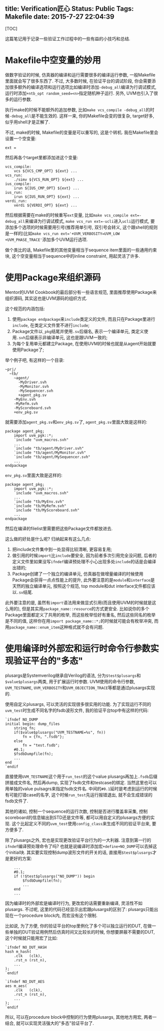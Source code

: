 title: Verification匠心
Status: Public
Tags: Makefile 
date: 2015-7-27 22:04:39
---

[TOC]

这篇笔记用于记录一些验证工作过程中的一些有益的小技巧和总结.

# Makefile中空变量的妙用

做数字验证的时候, 仿真器的编译和运行需要很多的编译运行参数, 一般Makefile里面就会写了很多东西了. 不过, 大多数时候, 在验证平台的调试阶段, 你会需要添加很多额外的编译选项和运行选项比如编译时添加`-debug_all`编译为行调试模式, 运行时添加`+ntb_opt random_seed=<n>`指定随机种子运行. 另外, UVM也引入了很多的运行参数. 

<!--more-->

执行make的时候不能额外的追加参数, 比如`make vcs_compile -debug_all`的时候`-debug_all`是不能生效的. 这样一来, 你的Makefile会变的很复杂, target好多, 似乎用shell才是正解了. 

不过, make的时候, Makefile的变量是可以重写的, 这是个转机. 我在Makefile里会设置一个空变量:

```
ext = 
```

然后再各个target里都添加进这个变量:

```
vcs_compile:
    vcs ${VCS_CMP_OPT} ${ext} ...
vcs_run:
    ./simv ${VCS_RUN_OPT} ${ext} ...
ius_compile:
    irun ${IUS_CMP_OPT} ${ext} ...
ius_run:
    irun ${IUS_RUN_OPT} ${ext} ...
verdi_run:
    verdi ${VERDI_OPT} ${ext} ...
```

然后根据需要在make的时候重写`ext`变量, 比如`make vcs_compile ext=-debug_all`来编译为行调试模式, `make vcs_run ext=-ucli`进入`ucli`运行模式, 要添加多个选项的时候需要用引号(推荐用单引号, 双引号会转义, 这个跟shell的规则是一样的)比如`make vcs_run ext='+UVM_VERBOSITY=UVM_LOW +UVM_PHASE_TRACE'`添加多个UVM运行选项.

做个类比的话, Makefile里的其他变量相当于sequence item里面的一些通用约束块, 这个空变量相当于sequence中的inline constraint, 用起灵活了许多.

# 使用Package来组织源码

Mentor的UVM Cookbook的最后部分有一些语言规范, 里面推荐使用Package来组织源码, 其实这也是UVM源码的组织方式.

这个规范的内涵包括:

1. 使用`package endpackage`来`include`类定义的文件, 而且只在Package里进行`include`, 在类定义文件里不进行`include`;
1. Package文件以`_pkg`结尾并使用`.sv`后缀名, 表示一个编译单元, 类定义使用`.svh`后缀表示非编译单元, 这也是跟UVM一致的;
1. 为每个复用单元都建立Package, 在使用UVM的时候也就是从agent开始就要使用Package了;

举个例子吧, 有这样的一个目录:

```
~prj/
  ~tb/
    ~agent/
      -MyDriver.svh 
      -MyMonitor.svh 
      -MySequencer.svh 
      +agent_pkg.sv
    -MyEnv.svh
    -MyRefm.svh
    -MyScoreboard.svh
    +env_pkg.sv
```

就需要添加`agent_pkg.sv`和`env_pkg.sv`了, `agent_pkg.sv`里面大致是这样的:

```
package agent_pkg;
    import uvm_pgk::*;
    `include "uvm_macros.svh"
    ...
    `include "tb/agent/MyDriver.svh"
    `include "tb/agent/MyMonitor.svh"
    `include "tb/agent/MySequencer.svh"
    ...
endpackage
```

`env_pkg.sv`里面大致是这样的:

```
package agent_pkg;
    import uvm_pgk::*;
    `include "uvm_macros.svh"
    ...
    `include "tb/MyEnv.svh"
    `include "tb/MyRefm.svh"
    `include "tb/MyScoreboard.svh"
    ...
endpackage
```

然后在编译的filelist里需要把这些Package文件都放进去.

这么做的好处是什么呢? 归纳起来有这么几点:

1. 把include文件集中到一处显得比较清晰, 更容易复用;
1. 做引用的时候`import`比`include`要安全, 因为前者多次引用完全没问题, 后者的定义文件里如果没写`ifndef`编译预处理不小心出现多处`include`的话是会编译出错的;
1. Package创建了一个独立的编译单元, 仿真器在做增量编译的时候使用Package会获得一点点性能上的提升, 此外要注意的是`module`和`interface`是天然的独立编译单元, 按照这个规范, top module和dut interface文件都应该以`.sv`结尾.

此外要注意的是, 虽然有`import`语法用来做显式引用(而且使用UVM的时候就是这么用的), 但是其实用`package_name::resource`的方式更安全. 比如说你的多个Package里面都定义了共用的枚举, 而这些枚举恰好有重名, 然后这些同名的枚举是不同的值, 这样你在用`import package_name::*;`的时候就可能会有枚举冲突, 而用`package_name::enum_item`这种格式就不会有问题. 

# 使用编译时外部宏和运行时命令行参数实现验证平台的"多态"

plusargs是Systemverilog继承自Verilog的语法, 分为`$test$plusargs`和`$value$plusargs`两类, 用于扩展运行时参数. UVM使用的命令行参数, `UVM_TESTNAME`, `UVM_VERBOSITY`和`UVM_OBJECTION_TRACE`等都是通过plusargs实现的. 

使用自定义plusargs, 可以灵活的实现很多很实用的功能. 为了实现运行不同的`uvm_test`时生成不同名字的fsdb波形文件, 我的验证平台top中有这样的代码:

```
`ifndef NO_DUMP
initial begin: dump_files
    string fn;
    if($value$plusargs("UVM_TESTNAME=%s", fn))
        fn = {fn, ".fsdb"};
    else
        fn = "test.fsdb";
    #0.1;
    $fsdbDumpfile(fn);
    ...
end
`endif
```

直接使用`UVM_TESTNAME`这个用于`run_test`的这个value plusargs再加上`.fsdb`后缀拼接成文件名, 然后再dump, 实现了fsdb文件和testcase的绑定. 当然这里也可以用单独的value pulsagrs来指定fsdb文件名. 中间的`#0.1`延时是考虑到运行的时候有可能打错case的名字, 这个时候`run_test`先运行报错退出, 就不会生成错误的fsdb文件了.

其他的诸如, 控制一个sequence的运行次数, 控制是否进行覆盖率采集, 控制scoreboard的信息输出到STD还是文件等, 都可以用自定义的plusargs方便的实现. 这个比起定义不同的`uvm_test`使用`config_class`来生成不同的验证平台来, 要方便多了.

除了plusargs之外, 宏也是实现更改验证平台行为的一大利器. 注意到第一行的`ifndef`编译预处理命令了吗? 也就是说编译时添加宏`+define+NO_DUMP`可以去掉这个initial块. 其实要实现控制dump波形文件的开关的话, 直接用`$test$plusargs`才是更好的方案:

```
    ...
    #0.1;
    if (!$test$plusargs("NO_DUMP")) begin
        $fsdbDumpfile(fn);
        ...
    end
    ...
```

因为编译时的外部宏是编译时行为, 更改宏的话需要重新编译, 灵活性不如plusargs. 不过呢, 这里的代码已经显示出宏跟plusargs的区别了: plusargs只能出现在一个procedure block内, 而宏没有这个限制.

比如说, 为了方便, 你的验证平台的top里例化了多个可以独立运行的DUT, 在做一些单独的DUT验证用例然后仿真时间又比较长的时候, 你想要屏蔽不需要的DUT, 这个时候就只能用宏了比如:

```
`ifndef NO_DUT_HASH
hash m_hash(
    .clk   (clk),
    .rst_n (rst_n),
    ...
);
`endif 

`ifndef NO_DUT_AES
aes m_aes(
    .clk   (clk),
    .rst_n (rst_n),
    ...
);
`endif 
```

所以, 可以在procedure block中控制的行为使用plusargs, 其他地方用宏, 两者一结合, 就可以实现灵活强大的"多态"验证平台了.


